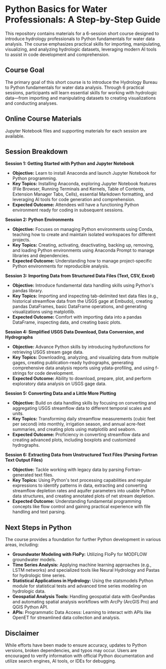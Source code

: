 # Python Basics for Water Professionals: A Step-by-Step Guide

This repository contains materials for a 6-session short course designed to introduce hydrology professionals to Python fundamentals for water data analysis. The course emphasizes practical skills for importing, manipulating, visualizing, and analyzing hydrologic datasets, leveraging modern AI tools to assist in code development and comprehension.

## Course Goal

The primary goal of this short course is to introduce the Hydrology Bureau to Python fundamentals for water data analysis. Through 6 practical sessions, participants will learn essential skills for working with hydrologic data—from importing and manipulating datasets to creating visualizations and conducting analyses.

## Online Course Materials

Jupyter Notebook files and supporting materials for each session are available.


## Session Breakdown

**Session 1: Getting Started with Python and Jupyter Notebook**
- **Objective:** Learn to install Anaconda and launch Jupyter Notebook for Python programming.
- **Key Topics:** Installing Anaconda, exploring Jupyter Notebook features (File Browser, Running Terminals and Kernels, Table of Contents, Extension Manager Tabs, Cells), essential Markdown formatting, and leveraging AI tools for code generation and comprehension.
- **Expected Outcome:** Attendees will have a functioning Python environment ready for coding in subsequent sessions.

**Session 2: Python Environments**
- **Objective:** Focuses on managing Python environments using Conda, teaching how to create and maintain isolated workspaces for different projects.
- **Key Topics:** Creating, activating, deactivating, backing up, removing, and loading Python environments using Anaconda Prompt to manage libraries and dependencies.
- **Expected Outcome:** Understanding how to manage project-specific Python environments for reproducible analysis.

**Session 3: Importing Data from Structured Data Files (Text, CSV, Excel)**
- **Objective:** Introduce fundamental data handling skills using Python's pandas library.
- **Key Topics:** Importing and inspecting tab-delimited text data files (e.g., historical streamflow data from the USGS gage at Embudo), creating pandas DataFrames, basic DataFrame operations, and generating visualizations using matplotlib.
- **Expected Outcome:** Comfort with importing data into a pandas DataFrame, inspecting data, and creating basic plots.

**Session 4: Simplified USGS Data Download, Data Conversion, and Hydrographs**
- **Objective:** Advance Python skills by introducing hydrofunctions for retrieving USGS stream gage data.
- **Key Topics:** Downloading, analyzing, and visualizing data from multiple gages, creating publication-ready hydrographs, generating comprehensive data analysis reports using ydata-profiling, and using f-strings for code development.
- **Expected Outcome:** Ability to download, prepare, plot, and perform exploratory data analysis on USGS gage data.

**Session 5: Converting Data and a Little More Plotting**
- **Objective:** Build on data handling skills by focusing on converting and aggregating USGS streamflow data to different temporal scales and units.
- **Key Topics:** Transforming daily streamflow measurements (cubic feet per second) into monthly, irrigation season, and annual acre-feet summaries, and creating plots using matplotlib and seaborn.
- **Expected Outcome:** Proficiency in converting streamflow data and creating advanced plots, including boxplots and customized hydrographs.

**Session 6: Extracting Data from Unstructured Text Files (Parsing Fortran Text Output Files)**
- **Objective:** Tackle working with legacy data by parsing Fortran-generated text files.
- **Key Topics:** Using Python's text processing capabilities and regular expressions to identify patterns in data, extracting and converting streamflow depletion rates and aquifer parameters into usable Python data structures, and creating annotated plots of net stream depletion.
- **Expected Outcome:** Understanding fundamental programming concepts like flow control and gaining practical experience with file handling and text parsing.

## Next Steps in Python

The course provides a foundation for further Python development in various areas, including:
- **Groundwater Modeling with FloPy:** Utilizing FloPy for MODFLOW groundwater models.
- **Time Series Analysis:** Applying machine learning approaches (e.g., LSTM networks) and specialized tools like Neural Hydrology and Pastas for hydrologic time series.
- **Statistical Applications in Hydrology:** Using the statsmodels Python module for statistical tests and advanced time series modeling on hydrologic data.
- **Geospatial Analysis Tools:** Handling geospatial data with GeoPandas and automating spatial analysis workflows with ArcPy (ArcGIS Pro) and QGIS Python API.
- **APIs:** Programmatic Data Access: Learning to interact with APIs like OpenET for streamlined data collection and analysis.

## Disclaimer
While efforts have been made to ensure accuracy, updates to Python versions, broken dependencies, and typos may occur. Users are encouraged to verify information with official Python documentation and utilize search engines, AI tools, or IDEs for debugging.